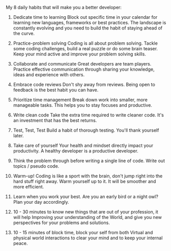 My 8 daily habits that will make you a better developer:

1. Dedicate time to learning
Block out specific time in your calendar for learning new languages, frameworks or best practices. The landscape is constantly evolving and you need to build the habit of staying ahead of the curve.

2. Practice-problem solving
Coding is all about problem solving. Tackle some coding challenges, build a real puzzle or do some brain teaser. Keep your mind active and improve your problem solving skills.

3. Collaborate and communicate
Great developers are team players. Practice effective communication through sharing your knowledge, ideas and experience with others.

4. Embrace code reviews
Don't shy away from reviews. Being open to feedback is the best habit you can have.

5. Prioritize time management
Break down work into smaller, more manageable tasks. This helps you to stay focuses and productive.

6. Write clean code
Take the extra time required to write cleaner code. It's an investment that has the best returns.

7. Test, Test, Test
Build a habit of thorough testing. You'll thank yourself later.

8. Take care of yourself
Your health and mindset directly impact your productivity. A healthy developer is a productive developer.

10. Think the problem through before writing a single line of code. Write out topics / pseudo code. 

11. Warm-up! Coding is like a sport with the brain, don't jump right into the hard stuff right away. Warm yourself up to it. It will be smoother and more efficient.

12. Learn when you work your best. Are you an early bird or a night owl? Plan your day accordingly.


13. 10 - 30 minutes to know new things that are out of your profession, it will help Improving your understanding of the World, and give you new perspectives for your problems and solutions.

14. 10 - 15 minutes of block time, block your self from both Virtual and physical world interactions to clear your mind and to keep your internal peace.
